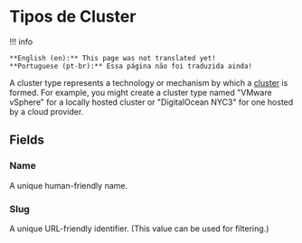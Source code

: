 # Tipos de Cluster

!!! info

    **English (en):** This page was not translated yet!
    **Portuguese (pt-br):** Essa página não foi traduzida ainda!

A cluster type represents a technology or mechanism by which a [cluster](./cluster.md) is formed. For example, you might create a cluster type named "VMware vSphere" for a locally hosted cluster or "DigitalOcean NYC3" for one hosted by a cloud provider.

## Fields

### Name

A unique human-friendly name.

### Slug

A unique URL-friendly identifier. (This value can be used for filtering.)
